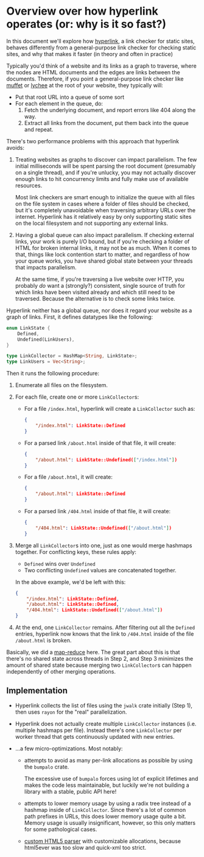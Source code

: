 # Overview over how hyperlink operates (or: why is it so fast?)

In this document we'll explore how
[hyperlink](https://github.com/untitaker/hyperlink), a link checker for static
sites, behaves differently from a general-purpose link checker for checking
static sites, and why that makes it faster (in theory and often in practice)

Typically you'd think of a website and its links as a graph to traverse, where
the nodes are HTML documents and the edges are links between the documents.
Therefore, if you point a general-purpose link checker like
[muffet](https://github.com/raviqqe/muffet) or
[lychee](https://github.com/lycheeverse/lychee) at the root of your website,
they typically will:

* Put that root URL into a queue of some sort
* For each element in the queue, do:
  1. Fetch the underlying document, and report errors like 404 along the way.
  2. Extract all links from the document, put them back into the queue and repeat.

There's two performance problems with this approach that hyperlink avoids:

1. Treating websites as graphs to discover can impact parallelism. The few
   initial milliseconds will be spent parsing the root document (presumably on
   a single thread), and if you're unlucky, you may not actually discover
   enough links to hit concurrency limits and fully make use of available
   resources.

   Most link checkers are smart enough to initialize the queue with all files
   on the file system in cases where a folder of files should be checked, but
   it's completely unavoidable when traversing arbitrary URLs over the
   internet. Hyperlink has it relatively easy by only supporting static sites
   on the local filesystem and not supporting any external links.

2. Having a global queue can also impact parallelism. If checking external
   links, your work is purely I/O bound, but if you're checking a folder of
   HTML for broken internal links, it may not be as much. When it comes to
   that, things like lock contention start to matter, and regardless of how
   your queue works, you have shared global state between your threads that
   impacts parallelism.

   At the same time, if you're traversing a live website over HTTP, you
   probably _do_ want a (strongly?) consistent, single source of truth for
   which links have been visited already and which still need to be traversed.
   Because the alternative is to check some links twice.

Hyperlink neither has a global queue, nor does it regard your website as a
graph of links. First, it defines datatypes like the following:

```rust
enum LinkState {
    Defined,
    Undefined(LinkUsers),
}

type LinkCollector = HashMap<String, LinkState>;
type LinkUsers = Vec<String>;
```

Then it runs the following procedure:

1. Enumerate all files on the filesystem.

2. For each file, create one or more `LinkCollector`s:

    * For a file `/index.html`, hyperlink will create a `LinkCollector` such as:

      ```json
      {
          "/index.html": LinkState::Defined
      }
      ```

    * For a parsed link `/about.html` inside of that file, it will create:

      ```json
      {
          "/about.html": LinkState::Undefined(["/index.html"])
      }
      ```

    * For a file `/about.html`, it will create:

      ```json
      {
          "/about.html": LinkState::Defined
      }
      ```

    * For a parsed link `/404.html` inside of that file, it will create:

      ```json
      {
          "/404.html": LinkState::Undefined(["/about.html"])
      }
      ```

3. Merge all `LinkCollector`s into one, just as one would merge hashmaps
   together. For conflicting keys, these rules apply:

   * `Defined` wins over `Undefined`
   * Two conflicting `Undefined` values are concatenated together.

   In the above example, we'd be left with this:

   ```json
   {
       "/index.html": LinkState::Defined,
       "/about.html": LinkState::Defined,
       "/404.html": LinkState::Undefined(["/about.html"])
   }
   ```

4. At the end, one `LinkCollector` remains. After filtering out all the
   `Defined` entries, hyperlink now knows that the link to `/404.html` inside
   of the file `/about.html` is broken.

Basically, we did a [map-reduce](https://en.wikipedia.org/wiki/MapReduce) here.
The great part about this is that there's no shared state across threads in
Step 2, and Step 3 minimizes the amount of shared state because merging two
`LinkCollector`s can happen independently of other merging operations.

## Implementation

* Hyperlink collects the list of files using the `jwalk` crate initially (Step
  1), then uses `rayon` for the "real" parallelization.

* Hyperlink does not actually create multiple `LinkCollector` instances (i.e.
  multiple hashmaps per file). Instead there's one `LinkCollector` per worker
  thread that gets continuously updated with new entries.

* ...a few micro-optimizations. Most notably:

  * attempts to avoid as many per-link allocations as possible by using the
    `bumpalo` crate.

    The excessive use of `bumpalo` forces using lot of explicit lifetimes and
    makes the code less maintainable, but luckily we're not building a library
    with a stable, public API here!

  * attempts to lower memory usage by using a radix tree instead of a hashmap
    inside of `LinkCollector`. Since there's a lot of common path prefixes in
    URLs, this does lower memory usage quite a bit. Memory usage is usually
    insignificant, however, so this only matters for some pathological cases.

  * [custom HTML5 parser](https://github.com/untitaker/html5gum) with
    customizable allocations, because html5ever was too slow and quick-xml too
    strict.
